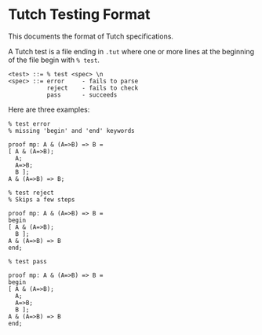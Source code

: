 Tutch Testing Format
====================

This documents the format of Tutch specifications.

A Tutch test is a file ending in `.tut` where one or more
lines at the beginning of the file begin with `% test`.

```
<test> ::= % test <spec> \n
<spec> ::= error     - fails to parse
           reject    - fails to check
           pass      - succeeds
```

Here are three examples:

```
% test error
% missing 'begin' and 'end' keywords

proof mp: A & (A=>B) => B =
[ A & (A=>B);
  A;
  A=>B;
  B ];
A & (A=>B) => B;
```

```
% test reject
% Skips a few steps

proof mp: A & (A=>B) => B =
begin
[ A & (A=>B);
  B ];
A & (A=>B) => B
end;
```

```
% test pass

proof mp: A & (A=>B) => B =
begin
[ A & (A=>B);
  A;
  A=>B;
  B ];
A & (A=>B) => B
end;
```
